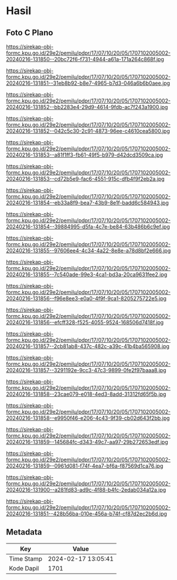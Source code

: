 # Hasil

## Foto C Plano

https://sirekap-obj-formc.kpu.go.id/29e2/pemilu/pdpr/17/07/10/20/05/1707102005002-20240216-131850--20bc72f6-f731-4944-a61a-171a264c868f.jpg

https://sirekap-obj-formc.kpu.go.id/29e2/pemilu/pdpr/17/07/10/20/05/1707102005002-20240216-131851--31eb8b92-b8e7-4965-b7d3-046a6b6b0aee.jpg

https://sirekap-obj-formc.kpu.go.id/29e2/pemilu/pdpr/17/07/10/20/05/1707102005002-20240216-131852--bb2283e4-29d9-4614-9fdb-ac7f243a1900.jpg

https://sirekap-obj-formc.kpu.go.id/29e2/pemilu/pdpr/17/07/10/20/05/1707102005002-20240216-131852--042c5c30-2c91-4873-96ee-c4610cea5800.jpg

https://sirekap-obj-formc.kpu.go.id/29e2/pemilu/pdpr/17/07/10/20/05/1707102005002-20240216-131853--a81f1ff3-fb61-49f5-b979-d42dcd3509ca.jpg

https://sirekap-obj-formc.kpu.go.id/29e2/pemilu/pdpr/17/07/10/20/05/1707102005002-20240216-131853--cd72b5e9-fac6-4551-915c-dfb4f9f2eb2a.jpg

https://sirekap-obj-formc.kpu.go.id/29e2/pemilu/pdpr/17/07/10/20/05/1707102005002-20240216-131854--eb33a8f9-bea7-43b9-8e1f-badd6c584943.jpg

https://sirekap-obj-formc.kpu.go.id/29e2/pemilu/pdpr/17/07/10/20/05/1707102005002-20240216-131854--39884995-d5fa-4c7e-be84-63b486b6c9ef.jpg

https://sirekap-obj-formc.kpu.go.id/29e2/pemilu/pdpr/17/07/10/20/05/1707102005002-20240216-131855--97606ee4-4c34-4a22-8e8e-a78d8bf2e666.jpg

https://sirekap-obj-formc.kpu.go.id/29e2/pemilu/pdpr/17/07/10/20/05/1707102005002-20240216-131855--7c540ade-99e3-4ca1-bd3a-20ca9631fee2.jpg

https://sirekap-obj-formc.kpu.go.id/29e2/pemilu/pdpr/17/07/10/20/05/1707102005002-20240216-131856--f96e8ee3-e0a0-4f9f-9ca1-8205275722e5.jpg

https://sirekap-obj-formc.kpu.go.id/29e2/pemilu/pdpr/17/07/10/20/05/1707102005002-20240216-131856--efcff328-f525-4055-9524-168506d7418f.jpg

https://sirekap-obj-formc.kpu.go.id/29e2/pemilu/pdpr/17/07/10/20/05/1707102005002-20240216-131857--2cb81ab8-437c-482c-a39c-41b4ba565908.jpg

https://sirekap-obj-formc.kpu.go.id/29e2/pemilu/pdpr/17/07/10/20/05/1707102005002-20240216-131857--3291192e-9cc3-47c3-9899-0fe2f97baaa8.jpg

https://sirekap-obj-formc.kpu.go.id/29e2/pemilu/pdpr/17/07/10/20/05/1707102005002-20240216-131858--23cae079-e018-4ed3-8add-31312fd65f5b.jpg

https://sirekap-obj-formc.kpu.go.id/29e2/pemilu/pdpr/17/07/10/20/05/1707102005002-20240216-131858--e9950f46-e206-4c43-9f39-cb02d643f2bb.jpg

https://sirekap-obj-formc.kpu.go.id/29e2/pemilu/pdpr/17/07/10/20/05/1707102005002-20240216-131859--145684fc-d343-49c7-aa97-29b272653edf.jpg

https://sirekap-obj-formc.kpu.go.id/29e2/pemilu/pdpr/17/07/10/20/05/1707102005002-20240216-131859--0961d081-f74f-4ea7-bf6a-f87569d1ca76.jpg

https://sirekap-obj-formc.kpu.go.id/29e2/pemilu/pdpr/17/07/10/20/05/1707102005002-20240216-131900--a281fd83-ad9c-4f88-b4fc-2edab034a12a.jpg

https://sirekap-obj-formc.kpu.go.id/29e2/pemilu/pdpr/17/07/10/20/05/1707102005002-20240216-131851--428b56ba-010e-456a-b74f-cf87d2ec2b6d.jpg


## Metadata

| Key        | Value               |
| ---------- | ------------------- |
| Time Stamp | 2024-02-17 13:05:41 |
| Kode Dapil | 1701                |



